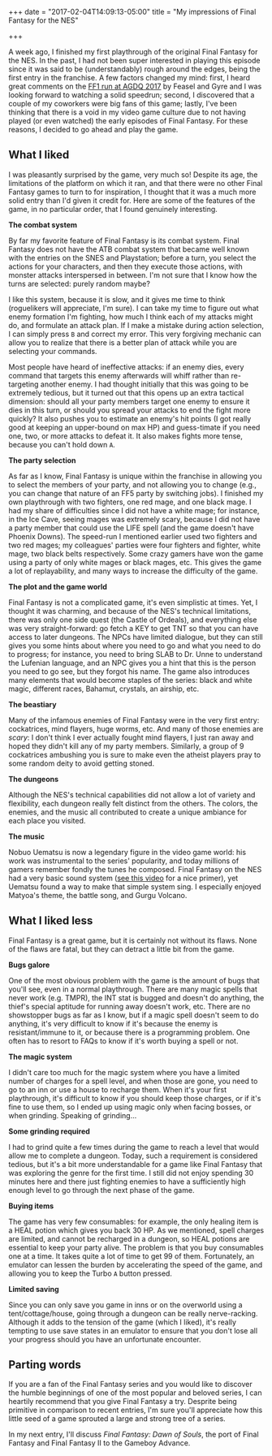 +++
date = "2017-02-04T14:09:13-05:00"
title = "My impressions of Final Fantasy for the NES"

+++

A week ago, I finished my first playthrough of the original Final Fantasy for the NES.  In the past, I had not been super interested in playing this episode since it was said to be (understandably) rough around the edges, being the first entry in the franchise.  A few factors changed my mind: first, I heard great comments on the [FF1 run at AGDQ 2017](https://www.youtube.com/watch?v=NexyGZCZ9KM) by Feasel and Gyre and I was looking forward to watching a solid speedrun; second, I discovered that a couple of my coworkers were big fans of this game; lastly, I've been thinking that there is a void in my video game culture due to not having played (or even watched) the early episodes of Final Fantasy.  For these reasons, I decided to go ahead and play the game.


## What I liked

I was pleasantly surprised by the game, very much so!  Despite its age, the limitations of the platform on which it ran, and that there were no other Final Fantasy games to turn to for inspiration, I thought that it was a much more solid entry than I'd given it credit for.  Here are some of the features of the game, in no particular order, that I found genuinely interesting.

**The combat system**

By far my favorite feature of Final Fantasy is its combat system.  Final Fantasy does not have the ATB combat system that became well known with the entries on the SNES and Playstation; before a turn, you select the actions for your characters, and then they execute those actions, with monster attacks interspersed in between.  I'm not sure that I know how the turns are selected: purely random maybe?

I like this system, because it is slow, and it gives me time to think (roguelikers will appreciate, I'm sure).  I can take my time to figure out what enemy formation I'm fighting, how much I think each of my attacks might do, and formulate an attack plan.  If I make a mistake during action selection, I can simply press `B` and correct my error.  This very forgiving mechanic can allow you to realize that there is a better plan of attack while you are selecting your commands.

Most people have heard of ineffective attacks: if an enemy dies, every command that targets this enemy afterwards will whiff rather than re-targeting another enemy.  I had thought initially that this was going to be extremely tedious, but it turned out that this opens up an extra tactical dimension: should all your party members target one enemy to ensure it dies in this turn, or should you spread your attacks to end the fight more quickly?  It also pushes you to estimate an enemy's hit points (I got really good at keeping an upper-bound on max HP) and guess-timate if you need one, two, or more attacks to defeat it.  It also makes fights more tense, because you can't hold down `A`.

**The party selection**

As far as I know, Final Fantasy is unique within the franchise in allowing you to select the members of your party, and not allowing you to change (e.g., you can change that nature of an FF5 party by switching jobs).  I finished my own playthrough with two fighters, one red mage, and one black mage.  I had my share of difficulties since I did not have a white mage; for instance, in the Ice Cave, seeing mages was extremely scary, because I did not have a party member that could use the LIFE spell (and the game doesn't have Phoenix Downs).  The speed-run I mentioned earlier used two fighters and two red mages; my colleagues' parties were four fighters and fighter, white mage, two black belts respectively.  Some crazy gamers have won the game using a party of only white mages or black mages, etc.  This gives the game a lot of replayability, and many ways to increase the difficulty of the game.

**The plot and the game world**

Final Fantasy is not a complicated game, it's even simplistic at times.  Yet, I thought it was charming, and because of the NES's technical limitations, there was only one side quest (the Castle of Ordeals), and everything else was very straight-forward: go fetch a KEY to get TNT so that you can have access to later dungeons.  The NPCs have limited dialogue, but they can still gives you some hints about where you need to go and what you need to do to progress; for instance, you need to bring SLAB to Dr. Unne to understand the Lufenian language, and an NPC gives you a hint that this is the person you need to go see, but they forgot his name.  The game also introduces many elements that would become staples of the series: black and white magic, different races, Bahamut, crystals, an airship, etc.

**The beastiary**

Many of the infamous enemies of Final Fantasy were in the very first entry: cockatrices, mind flayers, huge worms, etc.  And many of those enemies are *scary*: I don't think I ever actually fought mind flayers, I just ran away and hoped they didn't kill any of my party members.  Similarly, a group of 9 cockatrices ambushing you is sure to make even the atheist players pray to some random deity to avoid getting stoned.

**The dungeons**

Although the NES's technical capabilities did not allow a lot of variety and flexibility, each dungeon really felt distinct from the others.  The colors, the enemies, and the music all contributed to create a unique ambiance for each place you visited.

**The music**

Nobuo Uematsu is now a legendary figure in the video game world: his work was instrumental to the series' popularity, and today millions of gamers remember fondly the tunes he composed.  Final Fantasy on the NES had a very basic sound system ([see this video](https://www.youtube.com/watch?v=q_3d1x2VPxk) for a nice primer), yet Uematsu found a way to make that simple system sing.  I especially enjoyed Matyoa's theme, the battle song, and Gurgu Volcano.


## What I liked less

Final Fantasy is a great game, but it is certainly not without its flaws.  None of the flaws are fatal, but they can detract a little bit from the game.

**Bugs galore**

One of the most obvious problem with the game is the amount of bugs that you'll see, even in a normal playthrough.  There are many magic spells that never work (e.g. TMPR), the INT stat is bugged and doesn't do anything, the thief's special aptitude for running away doesn't work, etc.  There are no showstopper bugs as far as I know, but if a magic spell doesn't seem to do anything, it's very difficult to know if it's because the enemy is resistant/immune to it, or because there is a programming problem.  One often has to resort to FAQs to know if it's worth buying a spell or not.

**The magic system**

I didn't care too much for the magic system where you have a limited number of charges for a spell level, and when those are gone, you need to go to an inn or use a house to recharge them.  When it's your first playthrough, it's difficult to know if you should keep those charges, or if it's fine to use them, so I ended up using magic only when facing bosses, or when grinding.  Speaking of grinding...

**Some grinding required**

I had to grind quite a few times during the game to reach a level that would allow me to complete a dungeon.  Today, such a requirement is considered tedious, but it's a bit more understandable for a game like Final Fantasy that was exploring the genre for the first time.  I still did not enjoy spending 30 minutes here and there just fighting enemies to have a sufficiently high enough level to go through the next phase of the game.

**Buying items**

The game has very few consumables: for example, the only healing item is a HEAL potion which gives you back 30 HP.  As we mentioned, spell charges are limited, and cannot be recharged in a dungeon, so HEAL potions are essential to keep your party alive.  The problem is that you buy consumables one at a time.  It takes quite a lot of time to get 99 of them.  Fortunately, an emulator can lessen the burden by accelerating the speed of the game, and allowing you to keep the Turbo `A` button pressed.

**Limited saving**

Since you can only save you game in inns or on the overworld using a tent/cottage/house, going through a dungeon can be really nerve-racking.  Although it adds to the tension of the game (which I liked), it's really tempting to use save states in an emulator to ensure that you don't lose all your progress should you have an unfortunate encounter.

## Parting words

If you are a fan of the Final Fantasy series and you would like to discover the humble beginnings of one of the most popular and beloved series, I can heartily recommend that you give Final Fantasy a try.  Desprite being primitive in comparison to recent entries, I'm sure you'll appreciate how this little seed of a game sprouted a large and strong tree of a series.

In my next entry, I'll discuss *Final Fantasy: Dawn of Souls*, the port of Final Fantasy and Final Fantasy II to the Gameboy Advance.
